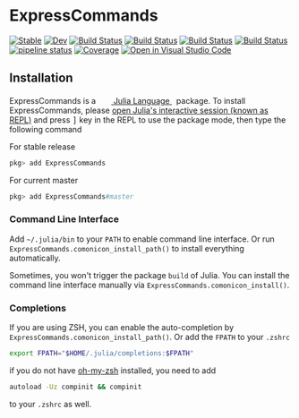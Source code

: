 # ExpressCommands

[![Stable](https://img.shields.io/badge/docs-stable-blue.svg)](https://MineralsCloud.github.io/ExpressCommands.jl/stable)
[![Dev](https://img.shields.io/badge/docs-dev-blue.svg)](https://MineralsCloud.github.io/ExpressCommands.jl/dev)
[![Build Status](https://github.com/MineralsCloud/ExpressCommands.jl/workflows/CI/badge.svg)](https://github.com/MineralsCloud/ExpressCommands.jl/actions)
[![Build Status](https://ci.appveyor.com/api/projects/status/github/MineralsCloud/ExpressCommands.jl?svg=true)](https://ci.appveyor.com/project/singularitti/ExpressCommands-jl)
[![Build Status](https://cloud.drone.io/api/badges/MineralsCloud/ExpressCommands.jl/status.svg)](https://cloud.drone.io/MineralsCloud/ExpressCommands.jl)
[![Build Status](https://api.cirrus-ci.com/github/MineralsCloud/ExpressCommands.jl.svg)](https://cirrus-ci.com/github/MineralsCloud/ExpressCommands.jl)
[![pipeline status](https://gitlab.com/singularitti/ExpressCommands.jl/badges/master/pipeline.svg)](https://gitlab.com/singularitti/ExpressCommands.jl/-/pipelines)
[![Coverage](https://codecov.io/gh/MineralsCloud/ExpressCommands.jl/branch/master/graph/badge.svg)](https://codecov.io/gh/MineralsCloud/ExpressCommands.jl)
[![Open in Visual Studio Code](https://open.vscode.dev/badges/open-in-vscode.svg)](https://open.vscode.dev/organization/repository)

## Installation
<p>
ExpressCommands is a &nbsp;
    <a href="https://julialang.org">
        <img src="https://julialang.org/favicon.ico" width="16em">
        Julia Language
    </a>
    &nbsp; package. To install ExpressCommands,
    please <a href="https://docs.julialang.org/en/v1/manual/getting-started/">open
    Julia's interactive session (known as REPL)</a> and press <kbd>]</kbd> key in the REPL to use the package mode, then type the following command
</p>

For stable release

```julia
pkg> add ExpressCommands
```

For current master

```julia
pkg> add ExpressCommands#master
```

### Command Line Interface

Add `~/.julia/bin` to your `PATH` to enable command line interface. Or run
`ExpressCommands.comonicon_install_path()` to install everything automatically.

Sometimes, you won't trigger the package `build` of Julia. You can install the command line interface
manually via `ExpressCommands.comonicon_install()`.

### Completions

If you are using ZSH, you can enable the auto-completion by `ExpressCommands.comonicon_install_path()`. Or add the `FPATH`
to your `.zshrc`

```sh
export FPATH="$HOME/.julia/completions:$FPATH"
```

if you do not have [oh-my-zsh](https://github.com/ohmyzsh/ohmyzsh) installed, you need to add

```sh
autoload -Uz compinit && compinit
```

to your `.zshrc` as well.
